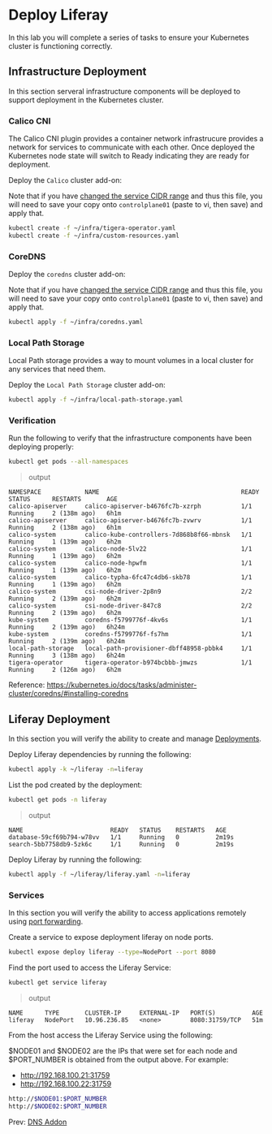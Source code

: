 # Deploy Liferay

In this lab you will complete a series of tasks to ensure your Kubernetes cluster is functioning correctly.

## Infrastructure Deployment

In this section serveral infrastructure components will be deployed to support deployment in the Kubernetes cluster.  

### Calico CNI

The Calico CNI plugin provides a container network infrastrucure provides a network for services to communicate with each other.  Once deployed the Kubernetes node state will switch to Ready indicating they are ready for deployment.

[//]: # (host:controlplane01)

Deploy the `Calico` cluster add-on:

Note that if you have [changed the service CIDR range](./01-prerequisites.md#service-network) and thus this file, you will need to save your copy onto `controlplane01` (paste to vi, then save) and apply that.

```bash
kubectl create -f ~/infra/tigera-operator.yaml 
kubectl create -f ~/infra/custom-resources.yaml
```

### CoreDNS

[//]: # (host:controlplane01)

Deploy the `coredns` cluster add-on:

Note that if you have [changed the service CIDR range](./01-prerequisites.md#service-network) and thus this file, you will need to save your copy onto `controlplane01` (paste to vi, then save) and apply that.

```bash
kubectl apply -f ~/infra/coredns.yaml
```

### Local Path Storage

Local Path storage provides a way to mount volumes in a local cluster for any services that need them.

Deploy the `Local Path Storage` cluster add-on:

```bash
kubectl apply -f ~/infra/local-path-storage.yaml
```

### Verification

Run the following to verify that the infrastructure components have been deploying properly:

```bash
kubectl get pods --all-namespaces
```

> output

```
NAMESPACE            NAME                                       READY   STATUS      RESTARTS       AGE
calico-apiserver     calico-apiserver-b4676fc7b-xzrph           1/1     Running     2 (138m ago)   6h1m
calico-apiserver     calico-apiserver-b4676fc7b-zvwrv           1/1     Running     2 (138m ago)   6h1m
calico-system        calico-kube-controllers-7d868b8f66-mbnsk   1/1     Running     1 (139m ago)   6h2m
calico-system        calico-node-5lv22                          1/1     Running     1 (139m ago)   6h2m
calico-system        calico-node-hpwfm                          1/1     Running     1 (139m ago)   6h2m
calico-system        calico-typha-6fc47c4db6-skb78              1/1     Running     1 (139m ago)   6h2m
calico-system        csi-node-driver-2p8n9                      2/2     Running     2 (139m ago)   6h2m
calico-system        csi-node-driver-847c8                      2/2     Running     2 (139m ago)   6h2m
kube-system          coredns-f5799776f-4kv6s                    1/1     Running     2 (139m ago)   6h24m
kube-system          coredns-f5799776f-fs7hm                    1/1     Running     2 (139m ago)   6h24m
local-path-storage   local-path-provisioner-dbff48958-pbbk4     1/1     Running     3 (138m ago)   6h24m
tigera-operator      tigera-operator-b974bcbbb-jmwzs            1/1     Running     2 (126m ago)   6h2m
```

Reference: https://kubernetes.io/docs/tasks/administer-cluster/coredns/#installing-coredns

## Liferay Deployment

In this section you will verify the ability to create and manage [Deployments](https://kubernetes.io/docs/concepts/workloads/controllers/deployment/).

Deploy Liferay dependencies by running the following:

```bash
kubectl apply -k ~/liferay -n=liferay
```

[//]: # (command:kubectl wait deployment -n default nginx --for condition=Available=True --timeout=90s)

List the pod created by the deployment:

```bash
kubectl get pods -n liferay
```

> output

```
NAME                        READY   STATUS    RESTARTS   AGE
database-59cf69b794-w78vv   1/1     Running   0          2m19s
search-5bb7758db9-5zk6c     1/1     Running   0          2m19s
```

Deploy Liferay by running the following:

```bash
kubectl apply -f ~/liferay/liferay.yaml -n=liferay
```

### Services

In this section you will verify the ability to access applications remotely using [port forwarding](https://kubernetes.io/docs/tasks/access-application-cluster/port-forward-access-application-cluster/).

Create a service to expose deployment liferay on node ports.

```bash
kubectl expose deploy liferay --type=NodePort --port 8080
```

Find the port used to access the Liferay Service:

[//]: # (command:sleep 2)

```bash
kubectl get service liferay
```

> output

```
NAME      TYPE       CLUSTER-IP     EXTERNAL-IP   PORT(S)          AGE
liferay   NodePort   10.96.236.85   <none>        8080:31759/TCP   51m
```

From the host access the Liferay Service using the following:

$NODE01 and $NODE02 are the IPs that were set for each node and $PORT_NUMBER is obtained from the output above.  For example:

* http://192.168.100.21:31759
* http://192.168.100.22:31759

```bash
http://$NODE01:$PORT_NUMBER
http://$NODE02:$PORT_NUMBER
```
Prev: [DNS Addon](./15-dns-addon.md)
